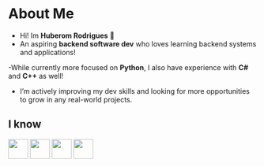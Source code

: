 # About Me

-  Hi! Im **Huberom Rodrigues** 👋
- An aspiring **backend software dev** who loves learning backend systems and applications!

-While currently more focused on **Python**, I also have experience with **C#** and **C++** as well!
- I’m actively improving my dev skills and looking for more opportunities to grow in any real-world projects.

## I know
<img src="https://cdn.jsdelivr.net/gh/devicons/devicon/icons/python/python-original.svg" width="40"/>
<img src="https://cdn.jsdelivr.net/gh/devicons/devicon/icons/cplusplus/cplusplus-original.svg" width="40"/>
<img src="https://cdn.jsdelivr.net/gh/devicons/devicon/icons/csharp/csharp-original.svg" width="40"/>
<img src="https://cdn.jsdelivr.net/gh/devicons/devicon/icons/vscode/vscode-original.svg" width="40"/>

<!---
huberomrodrigues13/huberomrodrigues13 is a ✨ special ✨ repository because its `README.md` (this file) appears on your GitHub profile.
You can click the Preview link to take a look at your changes.
--->
